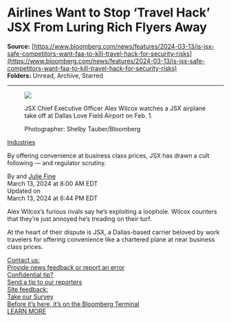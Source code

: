 # Airlines Want to Stop ‘Travel Hack’ JSX From Luring Rich Flyers Away

**Source:** [https://www.bloomberg.com/news/features/2024-03-13/is-jsx-safe-competitors-want-faa-to-kill-travel-hack-for-security-risks](https://www.bloomberg.com/news/features/2024-03-13/is-jsx-safe-competitors-want-faa-to-kill-travel-hack-for-security-risks)  
**Folders:** Unread, Archive, Starred  

---

<article><div><div><figure><div><img src="https://assets.bwbx.io/images/users/iqjWHBFdfxIU/ipe0nSEj8Tb0/v1/1020x680.webp"></div><figcaption><span><p>JSX Chief Executive Officer Alex Wilcox watches a JSX airplane take off at Dallas Love Field Airport on Feb. 1.</p></span><span>Photographer: Shelby Tauber/Bloomberg</span></figcaption></figure></div></div><div><div><div><a href="https://www.bloomberg.com/industries?source=eyebrow">Industries</a></div></div><div><div><p>By offering convenience at business class prices, JSX has drawn a cult following — and regulator scrutiny. </p></div></div></div><div><div><div><div><div><div><div><div><div>By  and <a href="https://www.bloomberg.com/authors/AWWrCpQU35g/julie-fine">Julie Fine</a></div></div></div><div><div><time>March 13, 2024 at 8:00 AM EDT</time></div><span>Updated on  <div><time>March 13, 2024 at 6:44 PM EDT</time></div></span></div></div></div><div><p>Alex Wilcox’s furious rivals say he’s exploiting a loophole. Wilcox counters that they’re just annoyed he’s treading on their turf.</p><p>At the heart of their dispute is JSX, a Dallas-based carrier beloved by work travelers for offering convenience like a chartered plane at near business class prices.</p></div><div><div><div><a href="https://www.bloomberg.com/help/question/submit-feedback-news-coverage/"><span>Contact us:</span><div>Provide news feedback or report an error</div></a></div><div><a href="https://www.bloomberg.com/tips/"><span>Confidential tip?</span><div>Send a tip to our reporters</div></a></div><div><a href="https://bmedia.iad1.qualtrics.com/jfe/form/SV_0xQ0jMsQ7QLRlj0?slug=2024-03-13/is-jsx-safe-competitors-want-faa-to-kill-travel-hack-for-security-risks"><span>Site feedback:</span><div><span>Take our Survey</span></div></a></div><a href="https://www.bloomberg.com/professional/solution/bloomberg-terminal-learn-more/?utm_source=bbg&amp;utm_medium=intpro&amp;utm_campaign=trmnl&amp;utm_content=web_dotcom&amp;tactic=794999"><div><div>Before it’s here, it’s on the <span>Bloomberg Terminal</span></div><div> LEARN MORE</div></div></a></div></div></div></div></div></div></article>